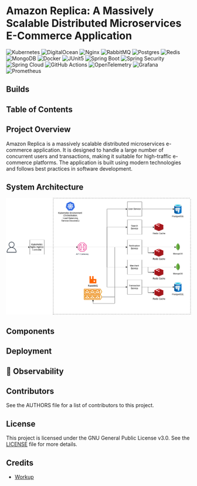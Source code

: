 # Amazon Replica: A Massively Scalable Distributed Microservices E-Commerce Application

![Kubernetes](https://img.shields.io/badge/Kubernetes-326CE5.svg?style=for-the-badge&logo=kubernetes&logoColor=white)
![DigitalOcean](https://img.shields.io/badge/DigitalOcean-1433d6?style=for-the-badge&logo=digitalocean&logoColor=white&labelColor=1433d6)
![Nginx](https://img.shields.io/badge/Nginx-009639.svg?style=for-the-badge&logo=nginx&logoColor=white)
![RabbitMQ](https://img.shields.io/badge/RabbitMQ-%23FF6600.svg?style=for-the-badge&amp;logo=rabbitmq&amp;logoColor=white)
![Postgres](https://img.shields.io/badge/postgres-%23316192.svg?style=for-the-badge&logo=postgresql&logoColor=white)
![Redis](https://img.shields.io/badge/redis-%23DD0031.svg?style=for-the-badge&logo=redis&logoColor=white)
![MongoDB](https://img.shields.io/badge/MongoDB-%234ea94b.svg?style=for-the-badge&logo=mongodb&logoColor=white)
![Docker](https://img.shields.io/badge/Docker-2CA5E0?style=for-the-badge&logo=docker&logoColor=white)
![JUnit5](https://img.shields.io/badge/Junit5-25A162?style=for-the-badge&logo=junit5&logoColor=white)
![Spring Boot](https://img.shields.io/badge/Spring_Boot-F2F4F9?style=for-the-badge&logo=spring-boot)
![Spring Security](https://img.shields.io/badge/Spring_Security-6DB33F?style=for-the-badge&logo=Spring-Security&logoColor=white)
![Spring Cloud](https://img.shields.io/badge/Spring_Cloud-6DB33F.svg?style=for-the-badge&logo=spring&logoColor=white)
![GitHub Actions](https://img.shields.io/badge/Github%20Actions-282a2e?style=for-the-badge&logo=githubactions&logoColor=367cfe)
![OpenTelemetry](https://img.shields.io/badge/OpenTelemetry-000000.svg?style=for-the-badge&logo=opentelemetry&logoColor=white)
![Grafana](https://img.shields.io/badge/Grafana-F46800.svg?style=for-the-badge&logo=grafana&logoColor=white)
![Prometheus](https://img.shields.io/badge/Prometheus-000000?style=for-the-badge&logo=prometheus&labelColor=000000)

[//]: # (![Loki]&#40;https://img.shields.io/badge/Loki-FFCB2B.svg?style=for-the-badge&logo=grafana-loki&logoColor=black&#41;)

[//]: # (![Tempo]&#40;https://img.shields.io/badge/Tempo-3B4EFF.svg?style=for-the-badge&logo=grafana-tempo&logoColor=white&#41;)

## Builds

## Table of Contents

## Project Overview

Amazon Replica is a massively scalable distributed microservices e-commerce application. It is designed to handle a large number of concurrent users and transactions, making it suitable for high-traffic e-commerce platforms. The application is built using modern technologies and follows best practices in software development.

## System Architecture

![system_design](docs/architecture-diagram.png)

## Components

## Deployment

## 🔭 Observability

## Contributors

See the AUTHORS file for a list of contributors to this project.

## License

This project is licensed under the GNU General Public License v3.0. See the [LICENSE](./LICENSE) file for more details.

## Credits

- [Workup](https://github.com/Ahmad45123/workup/blob/main/README.md)
